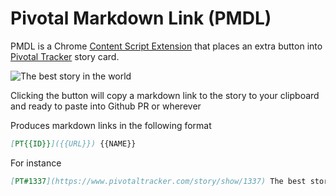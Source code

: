 Pivotal Markdown Link (PMDL)
======

PMDL is a Chrome [Content Script Extension](https://developer.chrome.com/extensions/content_scripts) that places an extra button into [Pivotal Tracker](pivotaltracker.com) story card.

![The best story in the world](https://cloud.githubusercontent.com/assets/442279/24854149/8e1922e6-1e07-11e7-89e4-2e3814b34bc7.png)

Clicking the button will copy a markdown link to the story to your clipboard and ready to paste into Github PR or wherever

Produces markdown links in the following format

```md
[PT{{ID}}]({{URL}}) {{NAME}}
```

For instance

```md
[PT#1337](https://www.pivotaltracker.com/story/show/1337) The best story in the world
```
